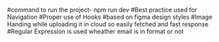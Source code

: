 #command to run the project- npm run dev
#Best practice used for Navigation
#Proper use of Hooks
#based on figma design styles
#Image Handing while uploading it in cloud so easily fetched and fast response
#Regular Expression is used wheather email is in format or not
